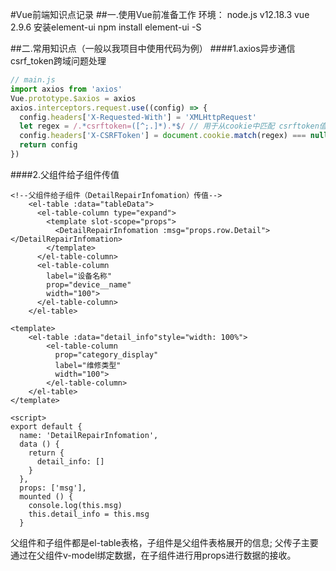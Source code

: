 #Vue前端知识点记录
##一.使用Vue前准备工作
环境： 
node.js v12.18.3
vue 2.9.6
安装element-ui
npm install element-ui -S

##二.常用知识点（一般以我项目中使用代码为例）
####1.axios异步通信 csrf_token跨域问题处理
```js
// main.js
import axios from 'axios'
Vue.prototype.$axios = axios
axios.interceptors.request.use((config) => {
  config.headers['X-Requested-With'] = 'XMLHttpRequest'
  let regex = /.*csrftoken=([^;.]*).*$/ // 用于从cookie中匹配 csrftoken值
  config.headers['X-CSRFToken'] = document.cookie.match(regex) === null ? null : document.cookie.match(regex)[1]
  return config
})
```

####2.父组件给子组件传值
```vue（DeviceRepairManage）
<!--父组件给子组件（DetailRepairInfomation）传值-->
    <el-table :data="tableData">
      <el-table-column type="expand">
        <template slot-scope="props">
          <DetailRepairInfomation :msg="props.row.Detail"></DetailRepairInfomation>
        </template>
      </el-table-column>
      <el-table-column
        label="设备名称"
        prop="device__name"
        width="100">
      </el-table-column>
    </el-table>
```
```vue(DetailRepairInfomation)
<template>
    <el-table :data="detail_info"style="width: 100%">
        <el-table-column
          prop="category_display"
          label="维修类型"
          width="100">
        </el-table-column>
    </el-table>
</template>

<script>
export default {
  name: 'DetailRepairInfomation',
  data () {
    return {
      detail_info: []
    }
  },
  props: ['msg'],
  mounted () {
    console.log(this.msg)
    this.detail_info = this.msg
  }
```

父组件和子组件都是el-table表格，子组件是父组件表格展开的信息;
父传子主要通过在父组件v-model绑定数据，在子组件进行用props进行数据的接收。